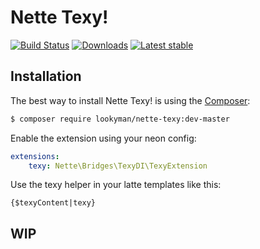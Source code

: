 Nette Texy!
===========

[![Build Status](https://travis-ci.org/lookyman/nette-texy.svg?branch=master)](https://travis-ci.org/lookyman/nette-texy)
[![Downloads](https://img.shields.io/packagist/dt/lookyman/nette-texy.svg)](https://packagist.org/packages/lookyman/nette-texy)
[![Latest stable](https://img.shields.io/packagist/v/lookyman/nette-texy.svg)](https://packagist.org/packages/lookyman/nette-texy)

Installation
------------

The best way to install Nette Texy! is using the [Composer](http://getcomposer.org/):

```sh
$ composer require lookyman/nette-texy:dev-master
```

Enable the extension using your neon config:

```yml
extensions:
    texy: Nette\Bridges\TexyDI\TexyExtension
```

Use the texy helper in your latte templates like this:

```smarty
{$texyContent|texy}
```

WIP
---
